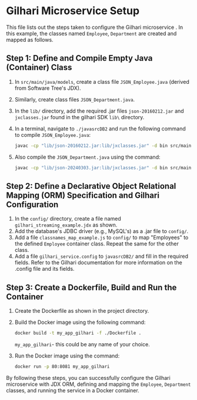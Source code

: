 # Gilhari Microservice Setup

This file lists out the steps taken to configure the Gilhari microservice . In this example, the classes named `Employee`, `Department` are created and mapped as follows.

## Step 1: Define and Compile Empty Java (Container) Class

1. In `src/main/java/models`, create a class file `JSON_Employee.java`  (derived from Software Tree's JDX).
2. Similarly, create class files `JSON_Department.java`.

3. In the `lib/` directory, add the required .jar files `json-20160212.jar` and `jxclasses.jar` found in the gilhari SDK `lib\` directory.

4. In a terminal, navigate to `./javasrcDB2` and run the following command to compile `JSON_Employee.java`:
    ```bash
    javac -cp "lib/json-20160212.jar:lib/jxclasses.jar" -d bin src/main/java/models/JSON_Employee.java
    ```
5. Also compile the `JSON_Department.java` using the command:
    ```bash
    javac -cp "lib/json-20240303.jar:lib/jxclasses.jar" -d bin src/main/java/models/JSON_Department.java
    
    ```

## Step 2: Define a Declarative Object Relational Mapping (ORM) Specification and Gilhari Configuration

1. In the `config/` directory, create a file named `gilhari_streaming_example.jdx` as shown.
2. Add the database's JDBC driver (e.g., MySQL's) as a .jar file to `config/`.
3. Add a file `classnames_map_example.js` to `config/` to map "Employees" to the defined `Employee` container class. Repeat the same for the other  class.
4. Add a file `gilhari_service.config` to `javasrcDB2/` and fill in the required fields. Refer to the Gilhari documentation for more information on the .config file and its fields.

## Step 3: Create a Dockerfile, Build and Run the Container

1. Create the Dockerfile as shown in the project directory.
2. Build the Docker image using the following command:
    ```bash
    docker build -t my_app_gilhari -f ./Dockerfile .
    ```
    `my_app_gilhari`- this could be any name of your choice.

3. Run the Docker image using the command:
    ```bash
    docker run -p 80:8081 my_app_gilhari
    ```

By following these steps, you can successfully configure the Gilhari microservice with JDX ORM, defining and mapping the `Employee`, `Department` classes, and running the service in a Docker container.









